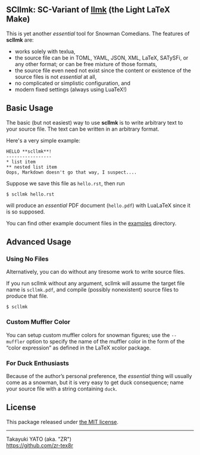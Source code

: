 SCllmk: SC-Variant of [llmk] (the Light LaTeX Make)
---------------------------------------------------

[llmk]: https://github.com/wtsnjp/llmk

This is yet another *essential* tool for Snowman Comedians. The features of **scllmk** are:

* works solely with texlua,
* the source file can be in TOML, YAML, JSON, XML, LaTeX, SATySFi, or
  any other format; or can be free mixture of those formats,
* the source file even need not exist since the content or existence of the
  source files is not *essential* at all,
* no complicated or simplistic configuration, and
* modern fixed settings (always using LuaTeX!)


## Basic Usage

The basic (but not easiest) way to use **scllmk** is to write arbitrary text to your source file. The text can be written in an arbitrary format.

Here's a very simple example:

    HELLO **scllmk**!
    -----------------
    * list item
    ** nested list item
    Oops, Markdown doesn't go that way, I suspect....

Suppose we save this file as `hello.rst`, then run

    $ scllmk hello.rst

will produce an *essential* PDF document (`hello.pdf`) with LuaLaTeX since it is so supposed.

You can find other example document files in the [examples](./examples) directory.

## Advanced Usage

### Using No Files

Alternatively, you can do without any tiresome work to write source files.

If you run scllmk without any argument, scllmk will assume the target file name is `scllmk.pdf`, and compile (possibly nonexistent) source files to produce that file.

    $ scllmk

### Custom Muffler Color

You can setup custom muffler colors for snowman figures; use the `--muffler` option to specify the name of the muffler color in the form of the “color expression” as defined in the LaTeX xcolor package.

### For Duck Enthusiasts

Because of the author’s personal preference, the *essential* thing will usually come as a snowman, but it is very easy to get duck consequence; name your source file with a string containing `duck`.

## License

This package released under [the MIT license](./LICENSE).

--------------------
Takayuki YATO (aka. "ZR")  
https://github.com/zr-tex8r
